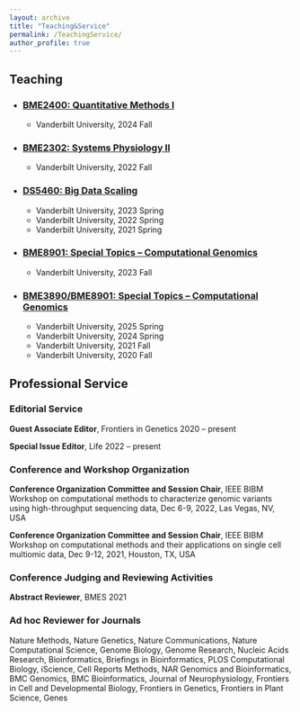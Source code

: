 ```yaml
---
layout: archive
title: "Teaching&Service"
permalink: /TeachingService/
author_profile: true
---
```



## Teaching

- ### [BME2400: Quantitative Methods I]()
  - Vanderbilt University, 2024 Fall  

- ### [BME2302: Systems Physiology II]()
  - Vanderbilt University, 2022 Fall

- ### [DS5460: Big Data Scaling]()
  - Vanderbilt University, 2023 Spring
  - Vanderbilt University, 2022 Spring
  - Vanderbilt University, 2021 Spring

- ### [BME8901: Special Topics – Computational Genomics]()
  - Vanderbilt University, 2023 Fall

- ### [BME3890/BME8901: Special Topics – Computational Genomics]()
  - Vanderbilt University, 2025 Spring
  - Vanderbilt University, 2024 Spring
  - Vanderbilt University, 2021 Fall
  - Vanderbilt University, 2020 Fall


## Professional Service

### Editorial Service

**Guest Associate Editor**, Frontiers in Genetics              2020 – present

**Special Issue Editor**, Life                                 2022 – present

### Conference and Workshop Organization

**Conference Organization Committee and Session Chair**, IEEE BIBM Workshop on computational methods to characterize genomic variants using high-throughput sequencing data, Dec 6-9, 2022, Las Vegas, NV, USA

**Conference Organization Committee and Session Chair**, IEEE BIBM Workshop on computational methods and their applications on single cell multiomic data, Dec 9-12, 2021, Houston, TX, USA

### Conference Judging and Reviewing Activities

**Abstract Reviewer**, BMES   2021

### Ad hoc Reviewer for Journals

Nature Methods, Nature Genetics, Nature Communications, Nature Computational Science, Genome Biology, Genome Research, Nucleic Acids Research, Bioinformatics, Briefings in Bioinformatics, PLOS Computational Biology, iScience, Cell Reports Methods, NAR Genomics and Bioinformatics, BMC Genomics, BMC Bioinformatics, Journal of Neurophysiology, Frontiers in Cell and Developmental Biology, Frontiers in Genetics, Frontiers in Plant Science, Genes

